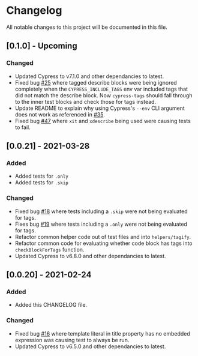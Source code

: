 # Changelog

All notable changes to this project will be documented in this file.

## [0.1.0] - Upcoming

### Changed

- Updated Cypress to v7.1.0 and other dependancies to latest.
- Fixed bug [#25](https://github.com/annaet/cypress-tags/issues/25) where tagged describe blocks were being ignored completely when the `CYPRESS_INCLUDE_TAGS` env var included tags that did not match the describe block. Now `cypress-tags` should fall through to the inner test blocks and check those for tags instead.
- Update README to explain why using Cypress's `--env` CLI argument does not work as referenced in [#35](https://github.com/annaet/cypress-tags/issues/35).
- Fixed bug [#47](https://github.com/annaet/cypress-tags/issues/47) where `xit` and `xdescribe` being used were causing tests to fail.


## [0.0.21] - 2021-03-28

### Added

- Added tests for `.only`
- Added tests for `.skip`

### Changed

- Fixed bug [#18](https://github.com/annaet/cypress-tags/issues/18) where tests including a `.skip` were not being evaluated for tags.
- Fixes bug [#19](https://github.com/annaet/cypress-tags/issues/19) where tests including a `.only` were not being evaluated for tags.
- Refactor common helper code out of test files and into `helpers/tagify`.
- Refactor common code for evaluating whether code block has tags into `checkBlockForTags` function.
- Updated Cypress to v6.8.0 and other dependancies to latest.


## [0.0.20] - 2021-02-24

### Added

- Added this CHANGELOG file.
  
### Changed

- Fixed bug [#16](https://github.com/annaet/cypress-tags/issues/16) where template literal in title property has no embedded expression was causing test to always be run.
- Updated Cypress to v6.5.0 and other dependancies to latest.

